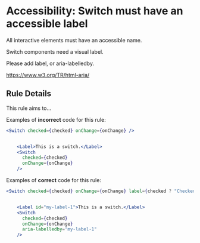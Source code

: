 # Accessibility: Switch must have an accessible label

<!-- end auto-generated rule header -->

All interactive elements must have an accessible name.

Switch components need a visual label.

Please add label, or aria-labelledby.

<https://www.w3.org/TR/html-aria/>

## Rule Details

This rule aims to...

Examples of **incorrect** code for this rule:

```jsx
<Switch checked={checked} onChange={onChange} />
```

```jsx

    <Label>This is a switch.</Label>
    <Switch
      checked={checked}
      onChange={onChange}
    />

```

Examples of **correct** code for this rule:

```jsx
<Switch checked={checked} onChange={onChange} label={checked ? "Checked" : "Unchecked"} />
```

```jsx

    <Label id="my-label-1">This is a switch.</Label>
    <Switch
      checked={checked}
      onChange={onChange}
      aria-labelledby="my-label-1"
    />

```
